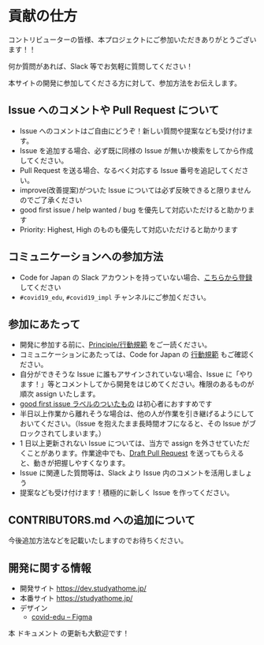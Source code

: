 # 貢献の仕方

コントリビューターの皆様、本プロジェクトにご参加いただきありがとうございます！！

何か質問があれば、Slack 等でお気軽に質問してください！

本サイトの開発に参加してくださる方に対して、参加方法をお伝えします。

## Issue へのコメントや Pull Request について

- Issue へのコメントはご自由にどうぞ！新しい質問や提案なども受け付けます。
- Issue を追加する場合、必ず既に同様の Issue が無いか検索をしてから作成してください。
- Pull Request を送る場合、なるべく対応する Issue 番号を追記してください。
- improve(改善提案)がついた Issue については必ず反映できると限りませんのでご了承ください
- good first issue / help wanted / bug を優先して対応いただけると助かります
- Priority: Highest, High のものも優先して対応いただけると助かります

## コミュニケーションへの参加方法

- Code for Japan の Slack アカウントを持っていない場合、[こちらから登録](https://cfjslackin.herokuapp.com/) してください
- `#covid19_edu`, `#covid19_impl` チャンネルにご参加ください。

## 参加にあたって

- 開発に参加する前に、[Principle/行動規範](./CODE_OF_CONDUCT.md) をご一読ください。
- コミュニケーションにあたっては、Code for Japan の [行動規範](https://github.com/codeforjapan/codeofconduct) もご確認ください。
- 自分ができそうな Issue に誰もアサインされていない場合、Issue に「やります！」等とコメントしてから開発をはじめてください。権限のあるものが順次 assign いたします。
- [good first issue ラベルのついたもの](https://github.com/codeforjapan/studyathome/issues?q=is%3Aopen+is%3Aissue+label%3Agood-first-issue) は初心者におすすめです
- 半日以上作業から離れそうな場合は、他の人が作業を引き継げるようにしておいてください。（Issue を抱えたまま長時間オフになると、その Issue がブロックされてしまいます。）
- 1 日以上更新されない Issue については、当方で assign を外させていただくことがあります。作業途中でも、[Draft Pull Request](https://qiita.com/tatane616/items/13da1b6797a7b871ad58) を送ってもらえると、動きが把握しやすくなります。
- Issue に関連した質問等は、Slack より Issue 内のコメントを活用しましょう
- 提案なども受け付けます！積極的に新しく Issue を作ってください。

## CONTRIBUTORS.md への追加について

今後追加方法などを記載いたしますのでお待ちください。

## 開発に関する情報

- 開発サイト https://dev.studyathome.jp/
- 本番サイト https://studyathome.jp/
- デザイン
  - [covid-edu – Figma](https://www.figma.com/file/JBcf0nDLMqOyS5vffbZtvw/covid-edu)

本 ドキュメント の更新も大歓迎です！
